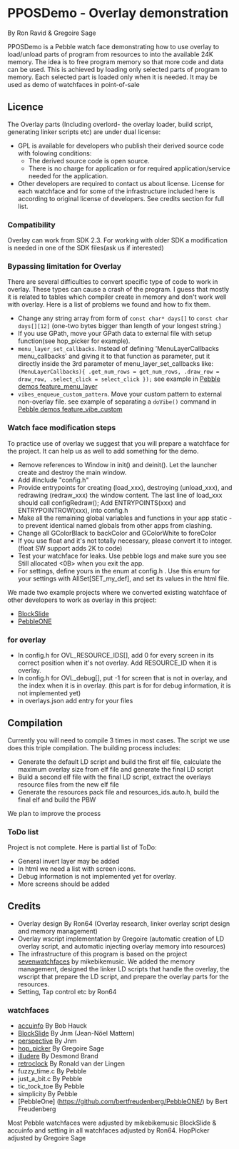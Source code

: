 # PPOSDemo - Overlay demonstration #


By Ron Ravid & Gregoire Sage

PPOSDemo is a Pebble watch face demonstrating how to use overlay to load/unload parts of program from resources to into the available 24K memory. The idea is to free program memory so that more code and data can be used. This is achieved by loading only selected parts of program to memory. Each selected part is loaded only when it is needed.
It may be used as demo of watchfaces in point-of-sale

## Licence ##
The Overlay parts (Including overlord- the overlay loader, build script, generating linker scripts etc) are under dual license:

* GPL is available for developers who publish their derived source code with folowing conditions:
  * The derived source code is open source.
  * There is no charge for application or for required application/service needed for the application.
* Other developers are required to contact us about license.
License for each watchface and for some of the infrastructure included here is according to original license of developers. See credits section for full list.


### Compatibility ###
Overlay can work from SDK 2.3. For working with older SDK a modification is needed in one of the SDK files(ask us if interested)

### Bypassing limitation for Overlay  ###
There are several difficulties to convert specific type of code to work in overlay. These types can cause a crash of the program. I guess that mostly it is related to tables which compiler create in memory and don't work well with overlay.
Here is a list of problems we found and how to fix them.

* Change any string array from form of `const char* days[]` to `const char days[][12]` (one-two bytes bigger than length of your longest string.)
* If you use GPath, move your GPath data to external file with setup function(see hop_picker for example).
* `menu_layer_set_callbacks`. Instead of defining 'MenuLayerCallbacks menu_callbacks' and giving it to that function as parameter, put it directly inside the 3rd parameter of menu_layer_set_callbacks like: `(MenuLayerCallbacks){ .get_num_rows = get_num_rows, .draw_row = draw_row, .select_click = select_click });` see example in [Pebble demos feature_menu_layer](https://github.com/gregoiresage/pebble-demos/blob/c20c31ca4994f08dfae740127edad41b206ece1e/src/watchapps/feature_menu_layer/src/feature_menu_layer.c)
* `vibes_enqueue_custom_pattern`. Move your custom pattern to external non-overlay file. see example of separating a `doVibe()` command in [Pebble demos feature_vibe_custom](https://github.com/gregoiresage/pebble-demos/tree/c20c31ca4994f08dfae740127edad41b206ece1e/src/watchapps/feature_vibe_custom/src)

### Watch face modification steps ###
To practice use of overlay we suggest that you will prepare a watchface for the project. It can help us as well to add something for the demo.

* Remove references to Window in init() and deinit(). Let the launcher create and destroy the main window.
* Add #include "config.h"
* Provide entrypoints for creating (load_xxx), destroying (unload_xxx),  and redrawing (redraw_xxx) the window content. The last line of load_xxx should call configRedraw(); Add ENTRYPOINTS(xxx) and ENTRYPOINTROW(xxx), into config.h
* Make all the remaining global variables and functions in your app static - to prevent identical named globals from other apps from clashing.
* Change all GColorBlack to backColor and GColorWhite to foreColor
* If you use float and it's not totally necessary, please convert it to integer. (float SW support adds 2K to code)
* Test your watchface for leaks. Use pebble logs and make sure you see Still allocated <0B> when you exit the app.
* For settings, define yours in the enum at config.h . Use this enum for your settings with AllSet[SET_my_def], and set its values in the html file.

We made two example projects where we converted existing watchface of other developers to work as overlay in this project:

- [BlockSlide](https://github.com/ron064/Blockslide-Date_2.0)
- [PebbleONE](https://github.com/ron064/PebbleONE)

### for overlay ###

* In config.h for OVL_RESOURCE_IDS[], add 0 for every screen in its correct position when it's not overlay. Add RESOURCE_ID when it is overlay.
* In config.h for OVL_debug[], put -1 for screen that is not in overlay, and the index when it is in overlay. (this part is for for debug information, it is not implemented yet)
* in overlays.json add entry for your files

## Compilation ##
Currently you will need to compile 3 times in most cases. The script we use does this triple compilation. The building process includes:

* Generate the default LD script and build the first elf file, calculate the maximum overlay size from elf file and generate the final LD script
* Build a second elf file with the final LD script, extract the overlays resource files from the new elf file
* Generate the resources pack file and resources_ids.auto.h, build the final elf and build the PBW

We plan to improve the process


### ToDo list ###

Project is not complete. Here is partial list of ToDo:

* General invert layer may be added
* In html we need a list with screen icons.
* Debug information is not implemented yet for overlay.
* More screens should be added

## Credits ##

* Overlay design By Ron64 (Overlay research, linker overlay script design and memory management)
* Overlay wscript implementation by Gregoire (automatic creation of LD overlay script, and automatic injecting overlay memory into resources)
* The infrastructure of this program is based on the project [sevenwatchfaces](https://github.com/mikebikemusic/sevenwatchfaces) by mikebikemusic. We added the memory management, designed the linker LD scripts that handle the overlay, the wscript that prepare the LD script, and prepare the overlay parts for the resources.
* Setting, Tap control etc by Ron64

### watchfaces ###

* [accuinfo](https://github.com/bobhwasatch/accuinfo/) By Bob Hauck
* [BlockSlide](https://github.com/Jnmattern/Blockslide-Date_2.0) By Jnm (Jean-Nöel Mattern)
* [perspective](https://github.com/Jnmattern/Perspective/) By Jnm
* [hop_picker](https://github.com/gregoiresage/hop-picker) By Gregoire Sage
* [illudere](https://github.com/dmnd/illudere) By Desmond Brand
* [retroclock](https://bitbucket.org/lingen/retroclock-pebble/wiki/Home) By Ronald van der Lingen
* fuzzy_time.c By Pebble
* just_a_bit.c By Pebble
* tic_tock_toe By Pebble
* simplicity By Pebble
* [PebbleOne] (https://github.com/bertfreudenberg/PebbleONE/) by Bert Freudenberg

Most Pebble watchfaces were adjusted by mikebikemusic
BlockSlide & accuinfo and setting in all watchfaces adjusted by Ron64.
HopPicker adjusted by Gregoire Sage

